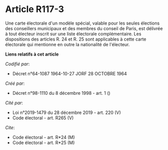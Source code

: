 # Article R117-3

Une carte électorale d'un modèle spécial, valable pour les seules élections des conseillers municipaux et des membres du
conseil de Paris, est délivrée à tout électeur inscrit sur une liste électorale complémentaire. Les dispositions des articles
R. 24 et R. 25 sont applicables à cette carte électorale qui mentionne en outre la nationalité de l'électeur.

**Liens relatifs à cet article**

_Codifié par_:

  - Décret n°64-1087 1964-10-27 JORF 28 OCTOBRE 1964

_Créé par_:

  - Décret n°98-1110 du 8 décembre 1998 - art. 1 ()

_Cité par_:

  - Loi n°2019-1479 du 28 décembre 2019 - art. 220 (V)
  - Code électoral - art. R265 (V)

_Cite_:

  - Code électoral - art. R*24 (M)
  - Code électoral - art. R*25 (M)
